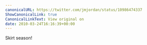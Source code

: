 ```yaml
---
canonicalURL: https://twitter.com/jmjordan/status/10986474337
ShowCanonicalLink: true
CanonicalLinkText: View original on
date: 2010-03-24T16:16:39+00:00
---
```

Skirt season!